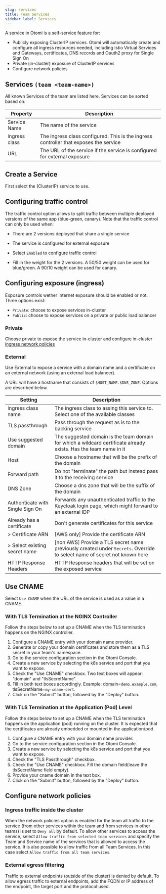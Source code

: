 ```yaml
---
slug: services
title: Team Services
sidebar_label: Services
---
```


<!-- ![Console: new service](img/team-services.png) -->

A service in Otomi is a self-service feature for:

- Publicly exposing ClusterIP services. Otomi will automatically create and configure all ingress resources needed, including Istio Virtual Services and Gateways, certificates, DNS records and Oauth2 proxy for Single Sign On
- Private (in-cluster) exposure of ClusterIP services
- Configure network policies

## Services `(team <team-name>)`

All known Services of the team are listed here. Services can be sorted based on:

| Property     | Description                                            |
| ------------ | ------------------------------------------------------ |
| Service Name | The name of the service                                |
| Ingress class     | The ingress class configured. This is the ingress controller that exposes the service              |
| URL        | The URL of the service if the service is configured for external exposure |

## Create a Service

First select the (ClusterIP) service to use.

## Configuring traffic control

The traffic control option allows to split traffic between multiple deployed versions of the same app (blue-green, canary). Note that the traffic control can only be used when: 
- There are 2 versions deployed that share a single service
- The service is configured for external exposure

- Select `Enabled` to configure traffic control
- Fill in the weight for the 2 versions. A 50/50 weight can be used for blue/green. A 90/10 weight can be used for canary.

## Configuring exposure (ingress)

Exposure controls wether internet exposure should be enabled or not. Three options exist:

- `Private`: choose to expose services in-cluster
- `Public`: choose to expose services on a private or public load balancer

### Private

Choose private to expose the service in-cluster and configure in-cluster [ingress network policies](#ingress-traffic-inside-the-cluster)

### External

Use External to expose a service with a domain name and a certificate on an external network (using an external load balancer).

A URL will have a hostname that consists of `$HOST_NAME.$DNS_ZONE`. Options are described below.

| Setting                          | Description                                                                                                               |
| -------------------------------- | ------------------------------------------------------------------------------------------------------------------------- |
| Ingress class name               | The ingress class to assing this service to. Select one of the available classes                                          |
| TLS passthrough                  | Pass through the request as is to the backing service                                                                     |
| Use suggested domain             | The suggested domain is the team domain for which a wildcard certificate already exists. Has the team name in it          |
| Host                             | Choose a hostname that will be the prefix of the domain                                                                   |
| Forward path                     | Do not "terminate" the path but instead pass it to the receiving service                                                  |
| DNS Zone                         | Choose a dns zone that will be the suffix of the domain                                                                   |
| Authenticate with Single Sign On | Forwards any unauthenticated traffic to the Keycloak login page, which might forward to an external IDP                   |
| Already has a certificate        | Don't generate certificates for this service                                                                              |
| > Certificate ARN                | [AWS only] Provide the certificate ARN                                                                                    |
| > Select existing secret name    | [non AWS] Provide a TLS secret name previously created under `Secrets`. Override to select name of secret not known here  |
| HTTP Response Headers            | HTTP Response headers that will be set on the exposed service                                                             |


## Use CNAME

Select `Use CNAME` when the URL of the service is used as a value in a CNAME.
### With TLS Termination at the NGINX Controller

Follow the steps below to set up a CNAME when the TLS termination happens on the NGINX controller.

1. Configure a CNAME entry with your domain name provider.
2. Generate or copy your domain certificates and store them as a TLS secret in your team's namespace.
3. Go to the service configuration section in the Otomi Console.
4. Create a new service by selecting the k8s service and port that you want to expose.
5. Check the "Use CNAME" checkbox. Two text boxes will appear: "domain" and "tlsSecretName".
6. Fill in both text boxes accordingly. Example: domain=`demo.example.com`, tlsSecretName=`my-cname-cert`.
7. Click on the "Submit" button, followed by the "Deploy" button.

### With TLS Termination at the Application (Pod) Level

Follow the steps below to set up a CNAME when the TLS termination happens on the application (pod) running on the cluster. It is expected that the certificates are already embedded or mounted in the application/pod.

1. Configure a CNAME entry with your domain name provider.
2. Go to the service configuration section in the Otomi Console.
3. Create a new service by selecting the k8s service and port that you want to expose.
3. Check the "TLS Passthrough" checkbox.
4. Check the "Use CNAME" checkbox. Fill the domain field(leave the tlsSecretName field empty).
5. Provide your cname domain in the text box.
6. Click on the "Submit" button, followed by the "Deploy" button.

## Configure network policies

### Ingress traffic inside the cluster

When the network policies option is enabled for the team all traffic to the service (from other services within the team and from services in other teams) is set to `Deny all` by default. To allow other services to access the service, select `Allow traffic from selected team services` and specify the Team and Service name of the services that is allowed to access the service. It is also possible to allow traffic from all Team Services. In this case select `Allow traffic from all team services`.

### External egress filtering

Traffic to external endpoints (outside of the cluster) is denied by default. To allow egress traffic to external endpoints, add the FQDN or IP address of the endpoint, the target port and the protocol used.